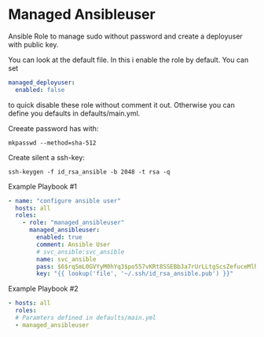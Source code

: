 # Managed Ansibleuser

Ansible Role to manage sudo without password and create a deployuser with public key.

You can look at the default file. In this i enable the role by default. You can set
```yaml
managed_deployuser:
  enabled: false
```
to quick disable these role without comment it out. Otherwise you can define you defaults in defaults/main.yml.

Creeate password has with:
```
mkpasswd --method=sha-512
```

Create silent a ssh-key:
```
ssh-keygen -f id_rsa_ansible -b 2048 -t rsa -q
```

Example Playbook #1
```yaml
- name: "configure ansible user"
  hosts: all
  roles:
    - role: "managed_ansibleuser"
      managed_ansibleuser:
        enabled: true
        comment: Ansible User
        # svc_ansible:svc_ansible
        name: svc_ansible
        pass: $6$rqSmL0GVYyM0hYq3$po557vKRt8SSEBbJa7rUrLLtgScsZefuceMlhW5HpTHoASxXOKchhpzteQ7jbiW6nHPzz7ehrHhhGCsioaioY1
        key: "{{ lookup('file', '~/.ssh/id_rsa_ansible.pub') }}"

```

Example Playbook #2
```yaml
- hosts: all
  roles:
  # Paramters defined in defaults/main.yml
  - managed_ansibleuser
```

